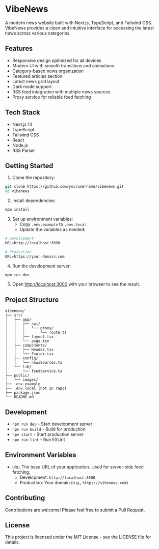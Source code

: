 # VibeNews

A modern news website built with Next.js, TypeScript, and Tailwind CSS. VibeNews provides a clean and intuitive interface for accessing the latest news across various categories.

## Features

- Responsive design optimized for all devices
- Modern UI with smooth transitions and animations
- Category-based news organization
- Featured articles section
- Latest news grid layout
- Dark mode support
- RSS feed integration with multiple news sources
- Proxy service for reliable feed fetching

## Tech Stack

- Next.js 14
- TypeScript
- Tailwind CSS
- React
- Node.js
- RSS Parser

## Getting Started

1. Clone the repository:
```bash
git clone https://github.com/yourusername/vibenews.git
cd vibenews
```

2. Install dependencies:
```bash
npm install
```

3. Set up environment variables:
   - Copy `.env.example` to `.env.local`
   - Update the variables as needed:
```bash
# Development
URL=http://localhost:3000

# Production
URL=https://your-domain.com
```

4. Run the development server:
```bash
npm run dev
```

5. Open [http://localhost:3000](http://localhost:3000) with your browser to see the result.

## Project Structure

```
vibenews/
├── src/
│   ├── app/
│   │   ├── api/
│   │   │   └── proxy/
│   │   │       └── route.ts
│   │   ├── layout.tsx
│   │   └── page.tsx
│   ├── components/
│   │   ├── Header.tsx
│   │   └── Footer.tsx
│   ├── config/
│   │   └── newsSources.ts
│   └── lib/
│       └── feedService.ts
├── public/
│   └── images/
├── .env.example
├── .env.local (not in repo)
├── package.json
└── README.md
```

## Development

- `npm run dev` - Start development server
- `npm run build` - Build for production
- `npm start` - Start production server
- `npm run lint` - Run ESLint

## Environment Variables

- `URL`: The base URL of your application. Used for server-side feed fetching.
  - Development: `http://localhost:3000`
  - Production: Your domain (e.g., `https://vibenews.com`)

## Contributing

Contributions are welcome! Please feel free to submit a Pull Request.

## License

This project is licensed under the MIT License - see the LICENSE file for details.
